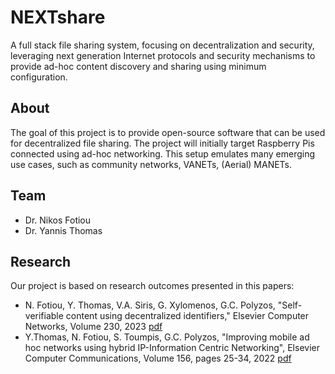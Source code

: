 # NEXTshare
A full stack file sharing system, focusing on decentralization and security, leveraging next generation
Internet protocols and security mechanisms to provide ad-hoc content discovery and sharing using minimum
configuration.

## About
The goal of this project is to provide open-source software that can be used for decentralized file
sharing. The project will initially target Raspberry Pis connected using ad-hoc networking. This setup
emulates many emerging use cases, such as community networks, VANETs, (Aerial) MANETs.

## Team
 * Dr. Nikos Fotiou
 * Dr. Yannis Thomas

## Research
Our project is based on research outcomes presented in this papers:
* N. Fotiou, Y. Thomas, V.A. Siris, G. Xylomenos, G.C. Polyzos, "Self-verifiable content using decentralized identifiers," 
Elsevier Computer Networks, Volume 230, 2023 [pdf](https://mm.aueb.gr/publications/7c997192-418c-48b9-9b2c-cf19ebdc3a4e.pdf)
* Y.Thomas, N. Fotiou, S. Toumpis, G.C. Polyzos, "Improving mobile ad hoc networks using hybrid IP-Information Centric Networking", 
Elsevier Computer Communications, Volume 156, pages 25-34, 2022 [pdf](http://pages.cs.aueb.gr/~thomasi/papers/2020_ComCom_HybridAdhoc.pdf)
